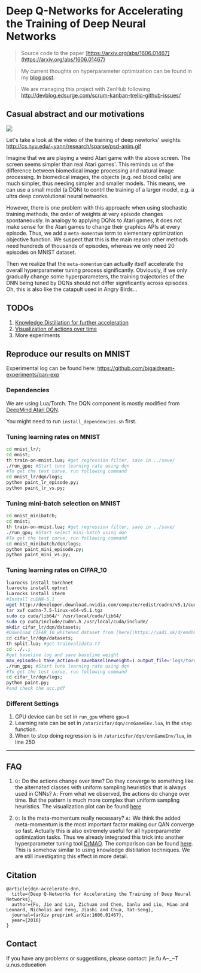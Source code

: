 # Deep Q-Networks for Accelerating the Training of Deep Neural Networks

> Source code to the paper [https://arxiv.org/abs/1606.01467](https://arxiv.org/abs/1606.01467)

> My current thoughts on hyperparameter optimization can be found in my [blog post](https://bigaidream.gitbooks.io/tech-blog/content/2016/thoughts-hyperparameter.html).

> We are managing this project with ZenHub following http://devblog.edsurge.com/scrum-kanban-trello-github-issues/

## Casual abstract and our motivations
![](https://github.com/bigaidream-projects/qan/blob/master/angry_catapult.jpg)

Let's take a look at the video of the training of deep newtorks' weights: http://cs.nyu.edu/~yann/research/sparse/psd-anim.gif  

Imagine that we are playing a weird Atari game with the above screen. The screen seems simpler than real Atari games'. This reminds us of the difference between biomedical image processing and natural image processing. In biomedical images, the objects (e.g. red blood cells) are much simpler, thus needing simpler and smaller models. This means, we can use a small model (a DQN) to contrl the training of a larger model, e.g. a ultra deep convolutional neural networks. 

However, there is one problem with this approach: when using stochastic training methods, the order of weights at very episode changes spontaneously. In analogy to applying DQNs to Atari games, it does not make sense for the Atari games to change their graphics APIs at every episode. Thus, we add a `meta-momentum` term to elementary optimization objective function. We suspect that this is the main reason other methods need hundreds of thousands of episodes, whereas we only need 20 episodes on MNIST dataset. 

Then we realize that the `meta-momentum` can actually itself accelerate the overall hyperparameter tuning process significantly. Obviously, if we only gradually change some hyperparameters, the training trajectories of the DNN being tuned by DQNs should not differ significantly across episodes. Oh, this is also like the catapult used in Angry Birds...

## TODOs
1. [Knowledge Distillation for further acceleration](https://github.com/bigaidream-projects/qan/issues/11)
2. [Visualization of actions over time](https://github.com/bigaidream-projects/qan/issues/2)
3. More experiments

## Reproduce our results on MNIST

Experimental log can be found here: https://github.com/bigaidream-experiments/qan-exp

### Dependencies
We are using Lua/Torch. The DQN component is mostly modified from [DeepMind Atari DQN](https://github.com/kuz/DeepMind-Atari-Deep-Q-Learner). 

You might need to run `install_dependencies.sh` first. 

### Tuning learning rates on MNIST
```bash
cd mnist_lr/;
cd mnist;
th train-on-mnist.lua; #get regression filter, save in ../save/
./run_gpu; #Start tune learning rate using dqn
#To get the test curve, run following command
cd mnist_lr/dqn/logs;
python paint_lr_episode.py;
python paint_lr_vs.py;
```

### Tuning mini-batch selection on MNIST 
```bash
cd mnist_minibatch;
cd mnist;
th train-on-mnist.lua; #get regression filter, save in ../save/
./run_gpu; #Start select mini-batch using dqn
#To get the test curve, run following command
cd mnist_minibatch/dqn/logs;
python paint_mini_episode.py;
python paint_mini_vs.py;
```

### Tuning learning rates on CIFAR_10
```bash
luarocks install torchnet
luarocks install optnet
luarocks install iterm
#Install cuDNN-5.1
wget http://developer.download.nvidia.com/compute/redist/cudnn/v5.1/cudnn-7.5-linux-x64-v5.1.tgz
tar xvf cudnn-7.5-linux-x64-v5.1.tgz
sudo cp cuda/lib64/* /usr/local/cuda/lib64/
sudo cp cuda/include/cudnn.h /usr/local/cuda/include/
mkdir cifar_lr/dqn/datasets;
#Download CIFAR_10 whitened dataset from [here](https://yadi.sk/d/em4b0FMgrnqxy) and save in cifar_lr/dqn/datasets
cd cifar_lr/dqn/datasets;
th split.lua; #get trainvalidata.t7
cd ../..;
#get baseline log and save baseline weight
max_episode=1 take_action=0 savebaselineweight=1 output_file='logs/torchnet_test_baseline.log' ./run_gpu
./run_gpu; #Start tune learning rate using dqn
#To get the test curve, run following command
cd cifar_lr/dqn/logs;
python paint.py;
#and check the acc.pdf
```

### Different Settings
1. GPU device can be set in `run_gpu` where `gpu=0`
2. Learning rate can be set in `/ataricifar/dqn/cnnGameEnv.lua`, in the `step` function. 
3. When to stop doing regression is in `/ataricifar/dqn/cnnGameEnv/lua`, in line 250

---

## FAQ
1. `Q:` Do the actions change over time? Do they converge to something like the alternated classes with uniform sampling heuristics that is always used in CNNs? 
`A:` From what we observed, the actions do change over time. But the pattern is much more complex than uniform sampling heuristics. The visualization plot can be found [here](https://github.com/bigaidream-experiments/qan-exp/blob/master/batchvisualization/20160724/batchvisual.pdf)

2. `Q:` Is the meta-momentum really necessary?
`A:` We think the added meta-momentum is the most important factor making our QAN converge so fast. Actually this is also extremely useful for all hyperparameter optimization tasks. Thus we already integrated this trick into another hyperparameter tuning tool [DrMAD](https://github.com/nicholas-leonard/drmad). The comparison can be found [here](https://github.com/bigaidream-experiments/qan-exp/tree/master/no_regression/20160710). This is somehow similar to using knowledge distillation techniques. We are still investigating this effect in more detail. 


## Citation
```
@article{dqn-accelerate-dnn,
  title={Deep Q-Networks for Accelerating the Training of Deep Neural Networks},
  author={Fu, Jie and Lin, Zichuan and Chen, Danlu and Liu, Miao and Leonard, Nicholas and Feng, Jiashi and Chua, Tat-Seng},
  journal={arXiv preprint arXiv:1606.01467},
  year={2016}
}
```

## Contact

If you have any problems or suggestions, please contact: jie.fu A~_~T u.nus.edu~~cation~~
